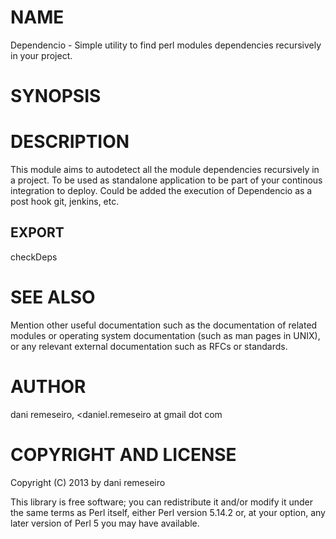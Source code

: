 # NAME

Dependencio - Simple utility to find perl modules dependencies recursively in your project.

# SYNOPSIS

# DESCRIPTION

This module aims to autodetect all the module dependencies recursively in a project.
To be used as standalone application to be part of your continous integration to deploy.
Could be added the execution of Dependencio as a post hook git, jenkins, etc.

## EXPORT

checkDeps

# SEE ALSO

Mention other useful documentation such as the documentation of
related modules or operating system documentation (such as man pages
in UNIX), or any relevant external documentation such as RFCs or
standards.

# AUTHOR

dani remeseiro, <daniel.remeseiro at gmail dot com<gt>

# COPYRIGHT AND LICENSE

Copyright (C) 2013 by dani remeseiro

This library is free software; you can redistribute it and/or modify
it under the same terms as Perl itself, either Perl version 5.14.2 or,
at your option, any later version of Perl 5 you may have available.
